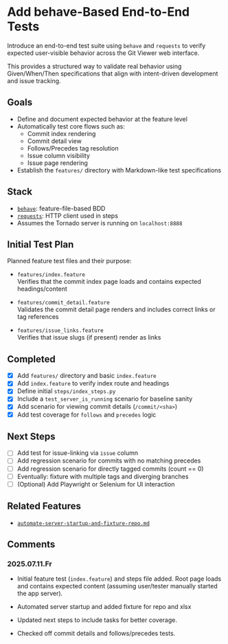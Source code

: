 # Add behave-Based End-to-End Tests

Introduce an end-to-end test suite using `behave` and `requests` to verify expected user-visible behavior across the Git Viewer web interface.

This provides a structured way to validate real behavior using Given/When/Then specifications that align with intent-driven development and issue tracking.

## Goals

- Define and document expected behavior at the feature level
- Automatically test core flows such as:
  - Commit index rendering
  - Commit detail view
  - Follows/Precedes tag resolution
  - Issue column visibility
  - Issue page rendering
- Establish the `features/` directory with Markdown-like test specifications

## Stack

- [`behave`](https://github.com/behave/behave): feature-file-based BDD
- [`requests`](https://docs.python-requests.org/): HTTP client used in steps
- Assumes the Tornado server is running on `localhost:8888`

## Initial Test Plan

Planned feature test files and their purpose:

- `features/index.feature`  
  Verifies that the commit index page loads and contains expected headings/content

- `features/commit_detail.feature`  
  Validates the commit detail page renders and includes correct links or tag references

- `features/issue_links.feature`  
  Verifies that issue slugs (if present) render as links

## Completed

- [X] Add `features/` directory and basic `index.feature`
- [X] Add `index.feature` to verify index route and headings
- [X] Define initial `steps/index_steps.py`
- [X] Include a `test_server_is_running` scenario for baseline sanity
- [X] Add scenario for viewing commit details (`/commit/<sha>`)
- [X] Add test coverage for `follows` and `precedes` logic

## Next Steps

- [ ] Add test for issue-linking via `issue` column
- [ ] Add regression scenario for commits with no matching precedes
- [ ] Add regression scenario for directly tagged commits (count == 0)
- [ ] Eventually: fixture with multiple tags and diverging branches
- [ ] (Optional) Add Playwright or Selenium for UI interaction

## Related Features

- [`automate-server-startup-and-fixture-repo.md`](../closed/automate-server-startup-and-fixture-repo.md)

## Comments

### 2025.07.11.Fr

- Initial feature test (`index.feature`) and steps file added. Root page loads and contains expected content (assuming user/tester manually started the app server).

- Automated server startup and added fixture for repo and xlsx

- Updated next steps to include tasks for better coverage.

- Checked off commit details and follows/precedes tests.
